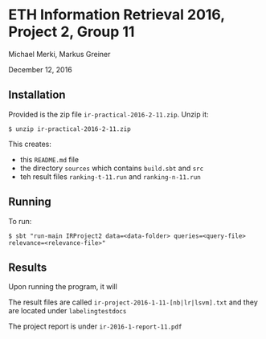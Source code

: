 # ETH Information Retrieval 2016, Project 2, Group 11

Michael Merki, Markus Greiner

December 12, 2016

## Installation

Provided is the zip file `ir-practical-2016-2-11.zip`. Unzip it:

    $ unzip ir-practical-2016-2-11.zip
    
This creates:
- this `README.md` file
- the directory `sources` which contains `build.sbt` and `src`
- teh result files `ranking-t-11.run` and `ranking-n-11.run`

## Running
To run:

    $ sbt "run-main IRProject2 data=<data-folder> queries=<query-file> relevance=<relevance-file>"
    



## Results
Upon running the program, it will


The result files are called `ir-project-2016-1-11-[nb|lr|lsvm].txt` and they are located under `labelingtestdocs`

The project report is under `ir-2016-1-report-11.pdf` 



